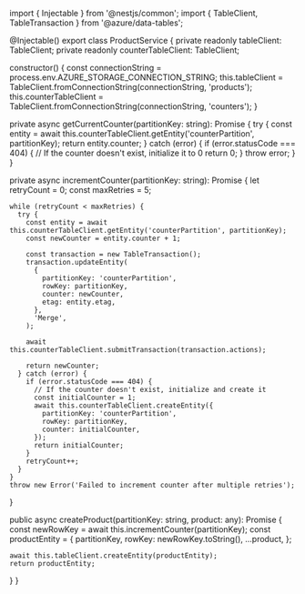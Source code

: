 import { Injectable } from '@nestjs/common';
import { TableClient, TableTransaction } from '@azure/data-tables';

@Injectable()
export class ProductService {
  private readonly tableClient: TableClient;
  private readonly counterTableClient: TableClient;

  constructor() {
    const connectionString = process.env.AZURE_STORAGE_CONNECTION_STRING;
    this.tableClient = TableClient.fromConnectionString(connectionString, 'products');
    this.counterTableClient = TableClient.fromConnectionString(connectionString, 'counters');
  }

  private async getCurrentCounter(partitionKey: string): Promise<number> {
    try {
      const entity = await this.counterTableClient.getEntity('counterPartition', partitionKey);
      return entity.counter;
    } catch (error) {
      if (error.statusCode === 404) {
        // If the counter doesn't exist, initialize it to 0
        return 0;
      }
      throw error;
    }
  }

  private async incrementCounter(partitionKey: string): Promise<number> {
    let retryCount = 0;
    const maxRetries = 5;

    while (retryCount < maxRetries) {
      try {
        const entity = await this.counterTableClient.getEntity('counterPartition', partitionKey);
        const newCounter = entity.counter + 1;

        const transaction = new TableTransaction();
        transaction.updateEntity(
          {
            partitionKey: 'counterPartition',
            rowKey: partitionKey,
            counter: newCounter,
            etag: entity.etag,
          },
          'Merge',
        );

        await this.counterTableClient.submitTransaction(transaction.actions);

        return newCounter;
      } catch (error) {
        if (error.statusCode === 404) {
          // If the counter doesn't exist, initialize and create it
          const initialCounter = 1;
          await this.counterTableClient.createEntity({
            partitionKey: 'counterPartition',
            rowKey: partitionKey,
            counter: initialCounter,
          });
          return initialCounter;
        }
        retryCount++;
      }
    }
    throw new Error('Failed to increment counter after multiple retries');
  }

  public async createProduct(partitionKey: string, product: any): Promise<any> {
    const newRowKey = await this.incrementCounter(partitionKey);
    const productEntity = {
      partitionKey,
      rowKey: newRowKey.toString(),
      ...product,
    };

    await this.tableClient.createEntity(productEntity);
    return productEntity;
  }
}
